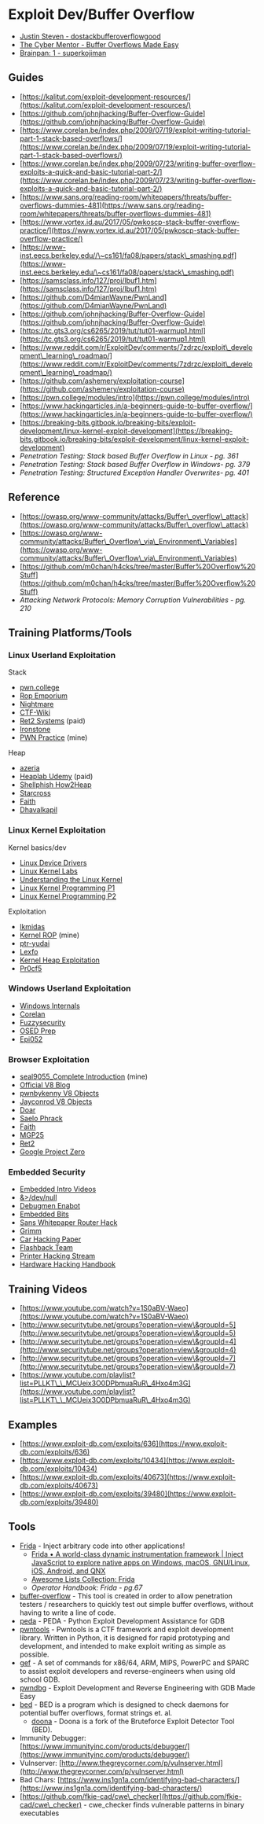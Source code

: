 # Exploit Dev/Buffer Overflow

* [Justin Steven - dostackbufferoverflowgood](https://github.com/justinsteven/dostackbufferoverflowgood)
* [The Cyber Mentor - Buffer Overflows Made Easy](https://www.youtube.com/playlist?list=PLLKT\_\_MCUeix3O0DPbmuaRuR\_4Hxo4m3G)
* [Brainpan: 1 - superkojiman](https://www.vulnhub.com/entry/brainpan-1,51/)

## **Guides**

* [https://kalitut.com/exploit-development-resources/](https://kalitut.com/exploit-development-resources/)
* [https://github.com/johnjhacking/Buffer-Overflow-Guide](https://github.com/johnjhacking/Buffer-Overflow-Guide)
* [https://www.corelan.be/index.php/2009/07/19/exploit-writing-tutorial-part-1-stack-based-overflows/](https://www.corelan.be/index.php/2009/07/19/exploit-writing-tutorial-part-1-stack-based-overflows/)
* [https://www.corelan.be/index.php/2009/07/23/writing-buffer-overflow-exploits-a-quick-and-basic-tutorial-part-2/](https://www.corelan.be/index.php/2009/07/23/writing-buffer-overflow-exploits-a-quick-and-basic-tutorial-part-2/)
* [https://www.sans.org/reading-room/whitepapers/threats/buffer-overflows-dummies-481](https://www.sans.org/reading-room/whitepapers/threats/buffer-overflows-dummies-481)
* [https://www.vortex.id.au/2017/05/pwkoscp-stack-buffer-overflow-practice/](https://www.vortex.id.au/2017/05/pwkoscp-stack-buffer-overflow-practice/)
* [https://www-inst.eecs.berkeley.edu//\~cs161/fa08/papers/stack\_smashing.pdf](https://www-inst.eecs.berkeley.edu/\~cs161/fa08/papers/stack\_smashing.pdf)
* [https://samsclass.info/127/proj/lbuf1.htm](https://samsclass.info/127/proj/lbuf1.htm)
* [https://github.com/D4mianWayne/PwnLand](https://github.com/D4mianWayne/PwnLand)
* [https://github.com/johnjhacking/Buffer-Overflow-Guide](https://github.com/johnjhacking/Buffer-Overflow-Guide)
* [https://tc.gts3.org/cs6265/2019/tut/tut01-warmup1.html](https://tc.gts3.org/cs6265/2019/tut/tut01-warmup1.html)
* [https://www.reddit.com/r/ExploitDev/comments/7zdrzc/exploit\_development\_learning\_roadmap/](https://www.reddit.com/r/ExploitDev/comments/7zdrzc/exploit\_development\_learning\_roadmap/)
* [https://github.com/ashemery/exploitation-course](https://github.com/ashemery/exploitation-course)
* [https://pwn.college/modules/intro](https://pwn.college/modules/intro)
* [https://www.hackingarticles.in/a-beginners-guide-to-buffer-overflow/](https://www.hackingarticles.in/a-beginners-guide-to-buffer-overflow/)
* [https://breaking-bits.gitbook.io/breaking-bits/exploit-development/linux-kernel-exploit-development](https://breaking-bits.gitbook.io/breaking-bits/exploit-development/linux-kernel-exploit-development)
* _Penetration Testing: Stack based Buffer Overflow in Linux - pg. 361_
* _Penetration Testing: Stack based Buffer Overflow in Windows- pg. 379_
* _Penetration Testing: Structured Exception Handler Overwrites- pg. 401_

## Reference

* [https://owasp.org/www-community/attacks/Buffer\_overflow\_attack](https://owasp.org/www-community/attacks/Buffer\_overflow\_attack)
* [https://owasp.org/www-community/attacks/Buffer\_Overflow\_via\_Environment\_Variables](https://owasp.org/www-community/attacks/Buffer\_Overflow\_via\_Environment\_Variables)
* [https://github.com/m0chan/h4cks/tree/master/Buffer%20Overflow%20Stuff](https://github.com/m0chan/h4cks/tree/master/Buffer%20Overflow%20Stuff)
* _Attacking Network Protocols: Memory Corruption Vulnerabilities - pg. 210_

## **Training Platforms/Tools**

### Linux Userland Exploitation

Stack

* [pwn.college](https://pwn.college)
* [Rop Emporium](https://ropemporium.com/)
* [Nightmare](https://guyinatuxedo.github.io/)
* [CTF-Wiki](https://ctf-wiki.org/pwn/readme/)
* [Ret2 Systems](https://wargames.ret2.systems/) (paid)
* [Ironstone](https://ir0nstone.gitbook.io/notes)
* [PWN Practice](https://github.com/seal9055/PWN\_Zero2Hero) (mine)

Heap

* [azeria](https://azeria-labs.com/heap-exploitation-part-1-understanding-the-glibc-heap-implementation/)
* [Heaplab Udemy](https://www.udemy.com/course/linux-heap-exploitation-part-1/) (paid)
* [Shellphish How2Heap](https://github.com/shellphish/how2heap)
* [Starcross](https://github.com/StarCross-Tech/heap\_exploit\_2.31)
* [Faith](https://faraz.faith/2019-10-12-picoctf-2019-heap-challs/)
* [Dhavalkapil](https://heap-exploitation.dhavalkapil.com/)

### **L**inux Kernel Exploitation

Kernel basics/dev

* [Linux Device Drivers](https://lwn.net/Kernel/LDD3/)
* [Linux Kernel Labs](https://linux-kernel-labs.github.io/refs/heads/master/)
* [Understanding the Linux Kernel](https://www.amazon.com/Understanding-Linux-Kernel-Third-Daniel/dp/0596005652)
* [Linux Kernel Programming P1](https://www.amazon.com/Linux-Kernel-Development-Cookbook-programming/dp/178995343X)
* [Linux Kernel Programming P2](https://www.amazon.com/Linux-Kernel-Programming-Part-Synchronization-ebook/dp/B08ZSV58G8)

Exploitation

* [lkmidas](https://lkmidas.github.io/posts/20210123-linux-kernel-pwn-part-1/)
* [Kernel ROP](https://seal9055.com/blog/kernel/return\_oriented\_programming) (mine)
* [ptr-yudai](https://ptr-yudai.hatenablog.com/entry/2020/03/16/165628#LeakAARAAWRIP%E5%88%B6%E5%BE%A1%E3%81%AB%E4%BD%BF%E3%81%88%E3%82%8B%E6%A7%8B%E9%80%A0%E4%BD%93%E4%B8%80%E8%A6%A7)
* [Lexfo](https://blog.lexfo.fr/cve-2017-11176-linux-kernel-exploitation-part1.html)
* [Kernel Heap Exploitation](https://argp.github.io/2012/01/03/linux-kernel-heap-exploitation/)
* [Pr0cf5](https://pr0cf5.github.io/ctf/2019/10/10/balsn-ctf-krazynote.html)

### Windows Userland Exploitation

* [Windows Internals](https://www.amazon.com/Windows-Internals-Part-architecture-management/dp/0735684189)
* [Corelan](https://www.corelan.be/index.php/articles/)
* [Fuzzysecurity](https://www.fuzzysecurity.com/tutorials.html)
* [OSED Prep](https://github.com/r0r0x-xx/OSED-Pre#DEP-Bypass)
* [Epi052](https://epi052.gitlab.io/notes-to-self/blog/)

### Browser Exploitation

* [seal9055\_Complete Introduction](https://seal9055.com/blog/browser/browser\_architecture) (mine)
* [Official V8 Blog](https://v8.dev/blog)
* [pwnbykenny V8 Objects](https://pwnbykenny.com/2020/07/05/v8-objects-and-their-structures/)
* [Jayconrod V8 Objects](https://www.jayconrod.com/posts/52/a-tour-of-v8--object-representation)
* [Doar](https://doar-e.github.io/blog/2019/01/28/introduction-to-turbofan/)
* [Saelo Phrack](http://www.phrack.org/issues/70/9.html)
* [Faith](https://faraz.faith/2019-12-13-starctf-oob-v8-indepth/)
* [MGP25](https://mgp25.com/browser-exploitation/)
* [Ret2](https://blog.ret2.io/2018/06/05/pwn2own-2018-exploit-development/)
* [Google Project Zero](https://googleprojectzero.blogspot.com/2020/09/jitsploitation-one.html)

### Embedded Security

* [Embedded Intro Videos](https://www.youtube.com/watch?v=LSQf3iuluYo\&list=PLoFdAHrZtKkhcd9k8ZcR4th8Q8PNOx7iU)
* [&>/dev/null](https://www.thirtythreeforty.net/posts/)
* [Debugmen Enabot](https://debugmen.dev/hardware-series/2022/02/18/enabot\_series\_part\_1.html)
* [Embedded Bits](https://embeddedbits.org/introduction-embedded-linux-security-part-1/)
* [Sans Whitepaper Router Hack](https://www.sans.org/reading-room/whitepapers/testing/paper/34022)
* [Grimm](https://blog.grimm-co.com/)
* [Car Hacking Paper](http://www.autosec.org/pubs/cars-oakland2010.pdf)
* [Flashback Team](https://www.youtube.com/channel/UCBrKPoIYCS7BlT7Q\_UiBwAQ)
* [Printer Hacking Stream](https://www.youtube.com/watch?v=qti5\_NOLE8M\&list=PLSkhUfcCXvqGGQN8ATgWI0XYGvU-jq0uG)
* [Hardware Hacking Handbook](https://nostarch.com/hardwarehacking)

## **Training Videos**

* [https://www.youtube.com/watch?v=1S0aBV-Waeo](https://www.youtube.com/watch?v=1S0aBV-Waeo)
* [http://www.securitytube.net/groups?operation=view\&groupId=5](http://www.securitytube.net/groups?operation=view\&groupId=5)
* [http://www.securitytube.net/groups?operation=view\&groupId=4](http://www.securitytube.net/groups?operation=view\&groupId=4)
* [http://www.securitytube.net/groups?operation=view\&groupId=7](http://www.securitytube.net/groups?operation=view\&groupId=7)
* [https://www.youtube.com/playlist?list=PLLKT\_\_MCUeix3O0DPbmuaRuR\_4Hxo4m3G](https://www.youtube.com/playlist?list=PLLKT\_\_MCUeix3O0DPbmuaRuR\_4Hxo4m3G)

## **Examples**

* [https://www.exploit-db.com/exploits/636](https://www.exploit-db.com/exploits/636)
* [https://www.exploit-db.com/exploits/10434](https://www.exploit-db.com/exploits/10434)
* [https://www.exploit-db.com/exploits/40673](https://www.exploit-db.com/exploits/40673)
* [https://www.exploit-db.com/exploits/39480](https://www.exploit-db.com/exploits/39480)

## **Tools**

* [Frida](https://github.com/frida) - Inject arbitrary code into other applications!
  * &#x20;[Frida • A world-class dynamic instrumentation framework | Inject JavaScript to explore native apps on Windows, macOS, GNU/Linux, iOS, Android, and QNX](https://frida.re/)&#x20;
  * [Awesome Lists Collection: Frida](https://github.com/dweinstein/awesome-frida)
  * _Operator Handbook: Frida - pg.67_
* [buffer-overflow](https://github.com/the-c0d3r/buffer-overflow) - This tool is created in order to allow penetration testers / researchers to quickly test out simple buffer overflows, without having to write a line of code.
* [peda](https://github.com/longld/peda) - PEDA - Python Exploit Development Assistance for GDB
* [pwntools](https://github.com/Gallopsled/pwntools) - Pwntools is a CTF framework and exploit development library. Written in Python, it is designed for rapid prototyping and development, and intended to make exploit writing as simple as possible.
* [gef](https://github.com/hugsy/gef) - A set of commands for x86/64, ARM, MIPS, PowerPC and SPARC to assist exploit developers and reverse-engineers when using old school GDB.
* [pwndbg](https://github.com/pwndbg/pwndbg) - Exploit Development and Reverse Engineering with GDB Made Easy
* [bed](https://www.kali.org/tools/bed/) - BED is a program which is designed to check daemons for potential buffer overflows, format strings et. al.
  * [doona](https://www.kali.org/tools/doona/) - Doona is a fork of the Bruteforce Exploit Detector Tool (BED).
* Immunity Debugger: [https://www.immunityinc.com/products/debugger/](https://www.immunityinc.com/products/debugger/)
* Vulnserver: [http://www.thegreycorner.com/p/vulnserver.html](http://www.thegreycorner.com/p/vulnserver.html)
* Bad Chars: [https://www.ins1gn1a.com/identifying-bad-characters/](https://www.ins1gn1a.com/identifying-bad-characters/)
* [https://github.com/fkie-cad/cwe\_checker](https://github.com/fkie-cad/cwe\_checker) - cwe\_checker finds vulnerable patterns in binary executables

